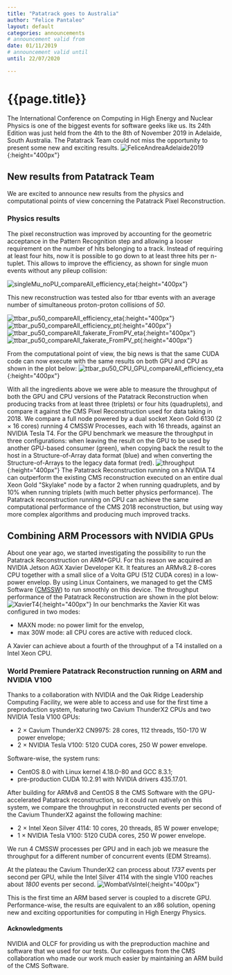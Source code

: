 ```yaml
---
title: "Patatrack goes to Australia"
author: "Felice Pantaleo"
layout: default
categories: announcements
# announcement valid from 
date: 01/11/2019
# announcement valid until
until: 22/07/2020

---
```



# {{page.title}}

The International Conference on Computing in High Energy and Nuclear Physics is one of the biggest events for software geeks like us. Its 24th Edition was just held from the 4th to the 8th of November 2019 in Adelaide, South Australia.
The Patatrack Team could not miss the opportunity to present some new and exciting results. 
![FeliceAndreaAdelaide2019]({{site.baseurl}}/images/CHEP19/FeliceAndreaAdelaide2019.jpeg){:height="400px"}


## New results from Patatrack Team

We are excited to announce new results from the physics and computational points of view concerning the Patatrack Pixel Reconstruction. 

### Physics results

The pixel reconstruction was improved by accounting for the geometric acceptance in the Pattern Recognition step and allowing a looser requirement on the number of hits belonging to a track. Instead of requiring at least four hits, now it is possible to go down to at least three hits per n-tuplet. 
This allows to improve the efficiency, as shown for single muon events without any pileup collision: 

![singleMu_noPU_compareAll_efficiency_eta]({{site.baseurl}}/images/CHEP19/singleMu_noPU_compareAll_efficiency_eta.png){:height="400px"}

This new reconstruction was tested also for ttbar events with an average number of simultaneous proton-proton collisions of *50*.

![ttbar_pu50_compareAll_efficiency_eta]({{site.baseurl}}/images/CHEP19/ttbar_pu50_compareAll_efficiency_eta.png){:height="400px"}
![ttbar_pu50_compareAll_efficiency_pt]({{site.baseurl}}/images/CHEP19/ttbar_pu50_compareAll_efficiency_pt.png){:height="400px"}
![ttbar_pu50_compareAll_fakerate_FromPV_eta]({{site.baseurl}}/images/CHEP19/ttbar_pu50_compareAll_fakerate_FromPV_eta.png){:height="400px"}
![ttbar_pu50_compareAll_fakerate_FromPV_pt]({{site.baseurl}}/images/CHEP19/ttbar_pu50_compareAll_fakerate_FromPV_pt.png){:height="400px"}

From the computational point of view, the big news is that the same CUDA code can now execute with the same results on both GPU and CPU as shown in the plot below:
![ttbar_pu50_CPU_GPU_compareAll_efficiency_eta]({{site.baseurl}}/images/CHEP19/ttbar_pu50_CPU_GPU_compareAll_efficiency_eta.png){:height="400px"}

With all the ingredients above we were able to measure the throughput of both the GPU and CPU versions of the Patatrack Reconstruction when producing tracks from at least three (triplets) or four hits (quadruplets), and compare it against the CMS Pixel Reconstruction used for data taking in 2018.
We compare a full node powered by a dual socket Xeon Gold 6130 (2 × 16 cores) running 4 CMSSW Processes, each with 16 threads, against an NVIDIA Tesla T4. For the GPU benchmark we measure the throughput in three configurations: when leaving the result on the GPU to be used by another GPU-based consumer (green), when copying back the result to the host in a Structure-of-Array data format (blue) and when converting the Structure-of-Arrays to the legacy data format (red). 
![throughput]({{site.baseurl}}/images/CHEP19/throughput.png){:height="400px"}
The Patatrack Reconstruction running on a NVIDIA T4 can outperform the existing CMS reconstruction executed on an entire dual Xeon Gold "Skylake" node by a factor 2 when running quadruplets, and by 10% when running triplets (with much better physics performance).
The Patatrack reconstruction running on CPU can achieve the same computational performance of the CMS 2018 reconstruction, but using way more complex algorithms and producing much improved tracks.


## Combining ARM Processors with NVIDIA GPUs

About one year ago, we started investigating the possibility to run the Patatrack Reconstruction on ARM+GPU. For this reason we acquired an NVIDIA Jetson AGX Xavier Developer Kit. It features an ARMv8.2 8-cores CPU together with a small slice of a Volta GPU (512 CUDA cores) in a low-power envelop. 
By using Linux Containers, we managed to get the CMS Software ([CMSSW](https://github.com/cms-sw/cmssw/)) to run smoothly on this device. 
The throughput performance of the Patatrack Reconstruction are shown in the plot below:
![XavierT4]({{site.baseurl}}/images/CHEP19/XavierT4.png){:height="400px"}
In our benchmarks the Xavier Kit was configured in two modes:
* MAXN mode: no power limit for the envelop,
* max 30W mode: all CPU cores are active with reduced clock.

A Xavier can achieve about a fourth of the throughput of a T4 installed on a Intel Xeon CPU.

### World Premiere Patatrack Reconstruction running on ARM and NVIDIA V100

Thanks to a collaboration with NVIDIA and the Oak Ridge Leadership Computing Facility, we were able to access and use for the first time a preproduction system, featuring two Cavium ThunderX2 CPUs and two NVIDIA Tesla V100 GPUs:
* 2 × Cavium ThunderX2 CN9975: 28 cores, 112 threads, 150-170 W power envelope;
* 2 × NVIDIA Tesla V100: 5120 CUDA cores, 250 W power envelope.

Software-wise, the system runs:
* CentOS 8.0 with Linux kernel 4.18.0-80 and GCC 8.3.1;
* pre-production CUDA 10.2.91 with NVIDIA drivers 435.17.01.

After building for ARMv8 and CentOS 8 the CMS Software with the GPU-accelerated Patatrack reconstruction, so it could run natively on this system, we compare the throughput in reconstructed events per second of the Cavium ThunderX2 against the following machine:
* 2 × Intel Xeon Silver 4114: 10 cores, 20 threads, 85 W power envelope;
* 1 × NVIDIA Tesla V100: 5120 CUDA cores, 250 W power envelope.

We run 4 CMSSW processes per GPU and in each job we measure the throughput for a different number of concurrent events (EDM Streams). 

At the plateau the Cavium ThunderX2 can process about *1737* events per second per GPU, while the Intel Silver 4114 with the single V100 reaches about *1800* events per second.
![WombatVsIntel]({{site.baseurl}}/images/CHEP19/WombatVsIntel.png){:height="400px"}

This is the first time an ARM based server is coupled to a discrete GPU. Performance-wise, the results are equivalent to an x86 solution, opening new and exciting opportunities for computing in High Energy Physics. 

#### Acknowledgments
NVIDIA and OLCF for providing us with the preproduction machine and software that we used for our tests.
Our colleagues from the CMS collaboration who made our work much easier by maintaining an ARM build of the CMS Software.
